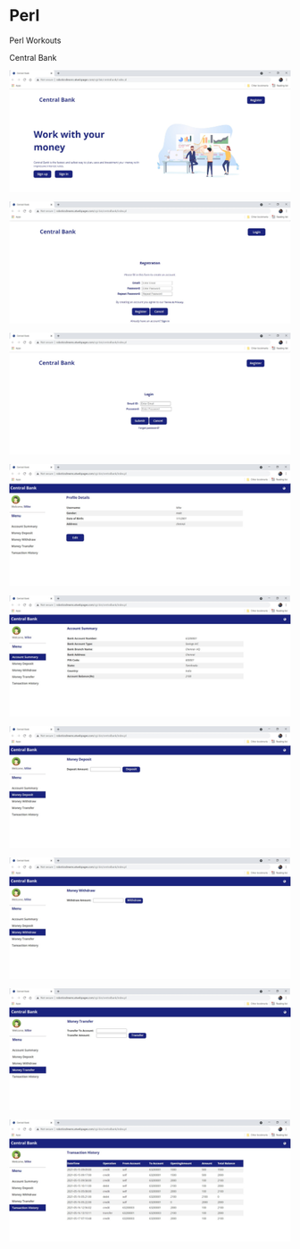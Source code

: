 # Perl
Perl Workouts

Central Bank

<p align="center"> <img src="https://raw.githubusercontent.com/Roboticsdreams/Perl/master/centralbank/screenshots/index.jpg"/> </p>
<p align="center"> <img src="https://raw.githubusercontent.com/Roboticsdreams/Perl/master/centralbank/screenshots/registration.jpg"/> </p>
<p align="center"> <img src="https://raw.githubusercontent.com/Roboticsdreams/Perl/master/centralbank/screenshots/login.jpg"/> </p>
<p align="center"> <img src="https://raw.githubusercontent.com/Roboticsdreams/Perl/master/centralbank/screenshots/userprofile.jpg"/> </p>
<p align="center"> <img src="https://raw.githubusercontent.com/Roboticsdreams/Perl/master/centralbank/screenshots/accountsummary.jpg"/> </p>
<p align="center"> <img src="https://raw.githubusercontent.com/Roboticsdreams/Perl/master/centralbank/screenshots/deposit.jpg"/> </p>
<p align="center"> <img src="https://raw.githubusercontent.com/Roboticsdreams/Perl/master/centralbank/screenshots/withdraw.jpg"/> </p>
<p align="center"> <img src="https://raw.githubusercontent.com/Roboticsdreams/Perl/master/centralbank/screenshots/transfer.jpg"/> </p>
<p align="center"> <img src="https://raw.githubusercontent.com/Roboticsdreams/Perl/master/centralbank/screenshots/transaction.jpg"/> </p>